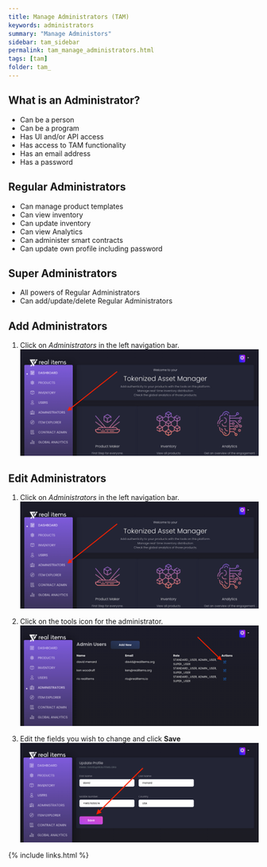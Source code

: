 ```yaml
---
title: Manage Administrators (TAM)
keywords: administrators 
summary: "Manage Administors"
sidebar: tam_sidebar
permalink: tam_manage_administrators.html
tags: [tam]
folder: tam_
---
```


## What is an Administrator?

* Can be a person 
* Can be a program
* Has UI and/or API access
* Has access to TAM functionality
* Has an email address
* Has a password

## Regular Administrators

* Can manage product templates
* Can view inventory 
* Can update inventory 
* Can view Analytics
* Can administer smart contracts
* Can update own profile including password

## Super Administrators

* All powers of Regular Administrators
* Can add/update/delete Regular Administrators

## Add Administrators
1. Click on *Administrators* in the left navigation bar.
![admin home](images/tam/admin-nav.png)


## Edit Administrators 

1. Click on *Administrators* in the left navigation bar.
![admin home](images/tam/admin-nav.png)

2. Click on the tools icon for the administrator.
![admin home](images/tam/admin-edit.png)

3. Edit the fields you wish to change and click **Save**
![admin home](images/tam/admin-save.png)

{% include links.html %}